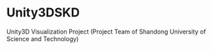 # Unity3DSKD
Unity3D Visualization Project (Project Team of Shandong University of Science and Technology)
